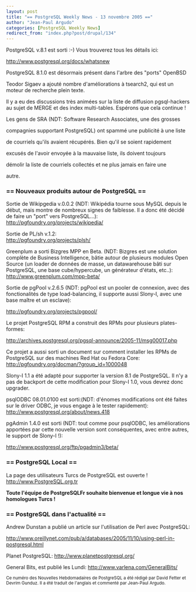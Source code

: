 ```yaml
---
layout: post
title: "== PostgreSQL Weekly News - 13 novembre 2005 =="
author: "Jean-Paul Argudo"
categories: [PostgreSQL Weekly News]
redirect_from: "index.php?post/drupal/134"
---
```



<p>

PostgreSQL v.8.1 est sorti :-) Vous trouverez tous les détails ici:<br />

<a href="http://www.postgresql.org/docs/whatsnew" target="_blank">http://www.postgresql.org/docs/whatsnew</a></p>

<p>PostgreSQL 8.1.0 est désormais présent dans l'arbre des "ports" OpenBSD</p>

<p>Teodor Sigaev a ajouté nombre d'améliorations à tsearch2, qui est un moteur de recherche plein texte.</p>

<p>Il y a eu des discussions très animées sur la liste de diffusion pgsql-hackers au sujet de MERGE et des index multi-tables. Espérons que cela continue&nbsp;!

</p>

<p>Les gens de SRA (NDT: Software Research Associates, une des grosses

compagnies supportant PostgreSQL) ont spammé une publicité à une liste

de courriels qu'ils avaient récupérés. Bien qu'il se soient rapidement

excusés de l'avoir envoyée à la mauvaise liste, ils doivent toujours

démolir la liste de courriels collectés et ne plus jamais en faire une

autre.</p>

<!--more-->


<h3>== Nouveaux produits autour de PostgreSQL ==</h3>

<p>Sortie de Wikipgedia v.0.0.2 (NDT: Wikipédia tourne sous MySQL depuis le début, mais montre de nombreux signes de faiblesse. Il a donc été décidé de faire un "port" vers PostgreSQL...):<br /><a href="http://pgfoundry.org/projects/wikipedia/" target="_blank">http://pgfoundry.org/projects/wikipedia/</a></p>

<p>Sortie de PL/sh v.1.2:<br /><a href="http://pgfoundry.org/projects/plsh/" target="_blank">http://pgfoundry.org/projects/plsh/</a></p>

<p>Greenplum a sorti Bizgres MPP en Beta. (NDT: Bizgres est une solution complète de Business Intelligence, bâtie autour de plusieurs modules Open Source (un loader de données de masse, un datawarehouse bâti sur PostgreSQL, une base cube/hypercube, un générateur d'états, etc..):<br /><a href="http://www.greenplum.com/mpp-beta/" target="_blank">http://www.greenplum.com/mpp-beta/</a></p>

<p>Sortie de pgPool v.2.6.5 (NDT: pgPool est un pooler de connexion, avec des fonctionalités de type load-balancing, il supporte aussi Slony-I, avec une base maître et un esclave):<br />

<a href="http://pgfoundry.org/projects/pgpool/">http://pgfoundry.org/projects/pgpool/</a></p>

<p>Le projet PostgreSQL RPM a construit des RPMs pour plusieurs plates-formes:<br />

<a href="http://archives.postgresql.org/pgsql-announce/2005-11/msg00017.php" target="_blank">http://archives.postgresql.org/pgsql-announce/2005-11/msg00017.php</a><br />

Ce projet a aussi sorti un document sur comment installer les RPMs de PostgreSQL sur des machines Red Hat ou Fedora Core:<br /><a href="http://pgfoundry.org/docman/?group_id=1000048" target="_blank">http://pgfoundry.org/docman/?group_id=1000048</a></p>

<p>Slony-I 1.1 a été adapté pour supporter la version 8.1 de PostgreSQL. Il n'y a pas de backport de cette modification pour Slony-I 1.0, vous devrez donc upgrader.</p>

<p>psqlODBC 08.01.0100 est sorti:(NDT: d'énomes modifications ont été faites sur le driver ODBC, je vous engage à le tester rapidement):<br /><a href="http://www.postgresql.org/about/news.418" target="_blank">http://www.postgresql.org/about/news.418</a></p>

<p>pgAdmin 1.4.0 est sorti (NDT: tout comme pour psqlODBC, les améliorations apportées par cette nouvelle version sont conséquentes, avec entre autres, le support de Slony-I&nbsp;!):<br />

<a href="http://www.postgresql.org/ftp/pgadmin3/beta/" target="_blank">http://www.postgresql.org/ftp/pgadmin3/beta/</a></p>

<h3>== PostgreSQL Local ==</h3>

<p>La page des utilisateurs Turcs de PostgreSQL est ouverte&nbsp;!<br /><a href="http://www.PostgreSQL.org.tr" target="_blank">http://www.PostgreSQL.org.tr</a><br />

<strong>Toute l'équipe de PostgreSQLFr souhaite bienvenue et longue vie à nos homologues Turcs&nbsp;!</strong></p>

<h3>== PostgreSQL dans l'actualité ==</h3>

<p>Andrew Dunstan a publié un article sur l'utilisation de Perl avec PostgreSQL:<br />

<a href="http://www.oreillynet.com/pub/a/databases/2005/11/10/using-perl-in-postgresql.html" target="_blank">http://www.oreillynet.com/pub/a/databases/2005/11/10/using-perl-in-postgresql.html</a></p>

<p>Planet PostgreSQL: <a href="http://www.planetpostgresql.org/" target="_blank">http://www.planetpostgresql.org/</a></p>

<p>General Bits, est publié les Lundi: <a href="http://www.varlena.com/GeneralBits/" target="_blank">http://www.varlena.com/GeneralBits/</a></p>

<p><small>Ce numéro des Nouvelles Hebdomadaires de PostgreSQL a été rédigé par David Fetter et Devrim Gunduz. Il a été traduit de l'anglais et commenté par Jean-Paul Argudo.</small></p>
